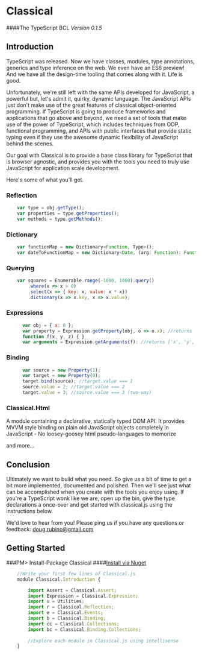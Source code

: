 # Classical
####The TypeScript BCL 
*Version 0.1.5*

## Introduction
TypeScript was released. Now we have classes, modules, type annotations, generics and type inference on the web. We even have an ES6 preview! And we have all the design-time tooling that comes along with it. Life is good.


Unfortunately, we're still left with the same APIs developed for JavaScript, a powerful but, let's admit it, quirky, dynamic language. 
The JavaScript APIs just don't make use of the great features of classical object-oriented programming. If TypeScript is going to produce 
frameworks and applications that go above and beyond, we need a set of tools that make use of the power of TypeScript, which includes 
techniques from OOP, functional programming, and APIs with public interfaces that provide static typing even if they use the awesome 
dynamic flexibility of JavaScript behind the scenes. 


Our goal with Classical is to provide a base class library for TypeScript that is browser agnostic, and provides
you with the tools you need to truly use JavaScript for application scale development. 


Here's some of what you'll get.

### Reflection
```javascript
	var type = obj.getType();
	var properties = type.getProperties();
    var methods = type.getMethods();
```

### Dictionary
```javascript
	var functionMap = new Dictionary<Function, Type>();
	var dateToFunctionMap = new Dictionary<Date, (arg: Function): Function>();
```
     
### Querying
```javascript
    var squares = Enumerable.range(-1000, 1000).query()
		.where(x => x > 0)
        .select(x => { key: x, value: x * x})
        .dictionary(x => x.key, x => x.value);
```
  
### Expressions
```javascript
	  var obj = { x: 0 };
	  var property = Expression.getProperty(obj, o => o.x); //returns 'x'
	  function f(x, y, z) { }
	  var arguments = Expression.getArguments(f): //returns ['x', 'y', 'z']
```
	  
### Binding
```javascript
	  var source = new Property(1);
	  var target = new Property(0);
	  target.bind(source); //target.value === 1
	  source.value = 2; //target.value === 2
	  target.value = 3; //source.value === 3 (two-way)
```

### Classical.Html
A module containing a declarative, statically typed DOM API.
It provides MVVM style binding on plain old JavaScript objects completely in JavaScript -
No loosey-goosey html pseudo-languages to memorize


and more...


## Conclusion

Ultimately we want to build what you need. 
So give us a bit of time to get a bit more implemented, documented and polished.
Then we'll see just what can be accomplished when you create with the tools you enjoy using.
If you're a TypeScript wonk like we are, open up the bin, give the type declarations a once-over and get started with classical.js using the instructions below.

We'd love to hear from you! Please ping us if you have any questions or feedback:
doug.rubino@gmail.com
 

## Getting Started

###PM> Install-Package Classical
####[Install via Nuget](https://www.nuget.org/packages/Classical/)

```javascript
	//Write your first few lines of Classical.js
    module Classical.Introduction {

        import Assert = Classical.Assert;
        import Expression = Classical.Expression;
        import u = Utilities;
        import r = Classical.Reflection;
        import e = Classical.Events;
        import b = Classical.Binding;
        import cc = Classical.Collections;
        import bc = Classical.Binding.Collections;
    
	    //Explore each module in Classical.js using intellisense
    }
```

